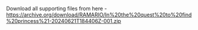 Download all supporting files from here - https://archive.org/download/RAMARIO/In%20the%20quest%20to%20find%20princess%21-20240621T184406Z-001.zip
